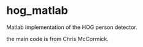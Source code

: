 # hog_matlab
Matlab implementation of the HOG person detector. 

the main code is from Chris McCormick. 
